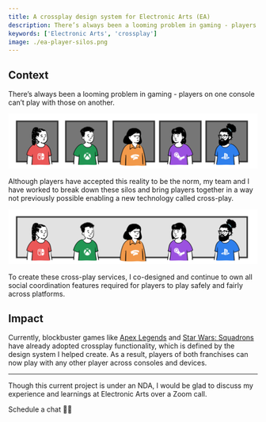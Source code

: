 ```yaml
---
title: A crossplay design system for Electronic Arts (EA)
description: There’s always been a looming problem in gaming - players on one platform can’t play with those one another. Over the years, the technology to make crossplay a reality has significantly matured.
keywords: ['Electronic Arts', 'crossplay']
image: ./ea-player-silos.png
---
```


<ProjectHeading title='A Cross-Play Future by Electronic Arts' abstract='Enabling millions of players to play with anyone, anywhere' borderBottom />

<ProjectSection>
  <ProjectInfo title='Timeline' abstract='Ongoing' />
  <ProjectInfo title='Company' abstract='Electronic Arts' />
  <ProjectInfo title='Role' abstract='Product designer' />
</ProjectSection>

## Context

There’s always been a looming problem in gaming - players on one console can’t play with those on another.

![Players on one console can’t play with those on another.](./ea-player-silos.png)

Although players have accepted this reality to be the norm, my team and I have worked to break down these silos and bring players together in a way not previously possible enabling a new technology called cross-play.

![With the cross-play services I co-designed, our players are able to play with any other player in the EA network.](./ea-players-with-crossplay.png)

To create these cross-play services, I co-designed and continue to own all social coordination features required for players to play safely and fairly across platforms.

## Impact

Currently, blockbuster games like [Apex Legends](https://www.ea.com/games/apex-legends/news/ea-play-announcements) and [Star Wars: Squadrons](https://www.ea.com/games/starwars/squadrons/tips-and-tricks/how-to-play-with-friends-in-star-wars-squadrons) have already adopted crossplay functionality, which is defined by the design system I helped create. As a result, players of both franchises can now play with any other player across consoles and devices.

* * *

Though this current project is under an NDA, I would be glad to discuss my experience and learnings at Electronic Arts over a Zoom call.

<ButtonLink to="mailto:kristy.leung11@gmail.com?subject=Schedule%20a%20chat">Schedule a chat 👋🏽</ButtonLink>
